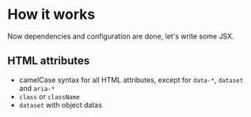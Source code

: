 # How it works

Now dependencies and configuration are done, let's write some JSX.

## HTML attributes

* camelCase syntax for all HTML attributes, except for `data-*`, `dataset` and `aria-*`
* `class` or `className`
* `dataset` with object datas
